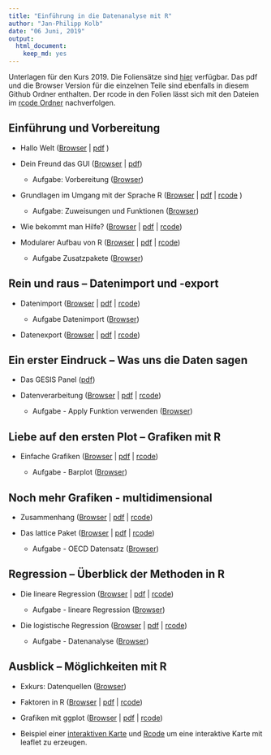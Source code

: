 ```yaml
---
title: "Einführung in die Datenanalyse mit R"
author: "Jan-Philipp Kolb"
date: "06 Juni, 2019"
output: 
  html_document: 
    keep_md: yes
---
```




Unterlagen für den Kurs 2019. Die Foliensätze sind [hier](slides/Intro_ffm.md) verfügbar. Das pdf und die Browser Version für die einzelnen Teile sind ebenfalls in diesem Github Ordner enthalten. Der rcode in den Folien lässt sich mit den Dateien im [rcode Ordner](https://github.com/Japhilko/ffm_rintro/tree/master/rcode) nachverfolgen. 

## Einführung und Vorbereitung

- Hallo Welt ([Browser](slides/HalloWelt.md) |  [pdf](slides/HalloWelt.pdf) )

- Dein Freund das GUI ([Browser](slides/FreundGUI.md) | [pdf](slides/FreundGUI.pdf))

    - Aufgabe: Vorbereitung ([Browser](tutorial/Aufgabe_Vorbereitung.md))


- Grundlagen im Umgang mit der Sprache R ([Browser](slides/GrundlagenR.md) | [pdf](slides/GrundlagenR.pdf) | [rcode](slides/GrundlagenR.R) )

    - Aufgabe: Zuweisungen und Funktionen ([Browser](tutorial/Aufgabe_Zuweisung.md))


- Wie bekommt man Hilfe? ([Browser](slides/Hilfe.md) |
[pdf](slides/Hilfe.pdf) |
[rcode](slides/Hilfe.R))

- Modularer Aufbau von R ([Browser](slides/ModularerAufbau.md) |
 [pdf](slides/ModularerAufbau.pdf) | [rcode](rcode/InstallPackages.R))

    - Aufgabe Zusatzpakete ([Browser](tutorial/Aufgabe_Zusatzpakete.md))

## Rein und raus – Datenimport und -export


- Datenimport ([Browser](slides/Import.md) | [pdf](slides/Import.pdf) | [rcode](slides/Import.R))

    - Aufgabe Datenimport ([Browser](tutorial/Aufgabe_Datenimport.md))

- Datenexport ([Browser](slides/Export.md) | [pdf](slides/Export.pdf) | [rcode](slides/Export.R))

## Ein erster Eindruck – Was uns die Daten sagen

- Das GESIS Panel ([pdf](slides/GESISPanel.pdf))

<!--
- Indizieren
([Browser](slides/datenanalyse_ffm.Rmd)| [pdf](slides/datenanalyse_ffm) |  [rcode](rcode/datenanalyse_ffm.R))
-->

- Datenverarbeitung ([Browser](slides/DatenVerarbeitung.Rmd) | [pdf](slides/Datenanalyse.pdf) | [rcode](rcode/Datenanalyse.R))

    - Aufgabe - Apply Funktion verwenden ([Browser](tutorial/Aufgabe_Apply.md))

## Liebe auf den ersten Plot – Grafiken mit R	

- Einfache Grafiken
([Browser](slides/EinfacheGrafiken.md) | [pdf](slides/EinfacheGrafiken.pdf) | [rcode](rcode/EinfacheGrafiken.R))

    - Aufgabe - Barplot ([Browser](tutorial/Aufgabe_Barplot.md))
    
## Noch mehr Grafiken - multidimensional

- Zusammenhang ([Browser](slides/Multidimensional.md) | [pdf](slides/Multidimensional.pdf) | [rcode](rcode/Multidimensional.R))

- Das lattice Paket ([Browser](slides/LatticePaket.md) | [pdf](slides/LatticePaket.pdf) | [rcode](rcode/LatticePaket.R))

    - Aufgabe - OECD Datensatz ([Browser](slides/Aufgabe_OECDdata.md))
    
    
## Regression – Überblick der Methoden in R

- Die lineare Regression ([Browser](slides/LineareRegression.md) | [pdf](slides/LineareRegression.pdf) | [rcode](rcode/LineareRegression.R))

    - Aufgabe - lineare Regression ([Browser](tutorial/Aufgabe_LineareRegression.md))

- Die logistische Regression ([Browser](slides/logistischeRegression.md) | [pdf](slides/logistischeRegression.pdf) | [rcode](rcode/logistischeRegression.R))

    - Aufgabe - Datenanalyse ([Browser](https://github.com/Japhilko/IntroR/blob/master/2017/tutorial/Aufgabe_Datenanalyse.md))

## Ausblick – Möglichkeiten mit R


- Exkurs: Datenquellen ([Browser](slides/Datenquellen.md))


- Faktoren in R ([Browser](https://github.com/Japhilko/IntroR/blob/master/2017/slides/Faktoren.Rmd) | [pdf](https://github.com/Japhilko/IntroR/blob/master/2017/slides/Faktoren.pdf) | [rcode](rcode/Faktoren.R))

- Grafiken mit ggplot ([Browser](https://github.com/Japhilko/IntroR/blob/master/2017/slides/ggplot2.Rmd) | [pdf](https://github.com/Japhilko/IntroR/blob/master/2017/slides/ggplot2.pdf) | [rcode](rcode/ggplot2.R))

- Beispiel einer [interaktiven Karte](http://rpubs.com/Japhilko82/Campsites) und [Rcode](https://raw.githubusercontent.com/Japhilko/GeoData/master/2015/rcode/SpatMA_Interactive%20maps.R) um eine interaktive Karte mit leaflet zu erzeugen.
